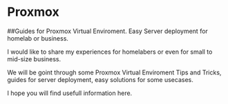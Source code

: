 # Proxmox
##Guides for Proxmox Virtual Enviroment. Easy Server deployment for homelab or business.

I would like to share my experiences for homelabers or even for small to mid-size business.

We will be goint through some Proxmox Virtual Enviroment Tips and Tricks, guides for server deployment, easy solutions for some usecases.

I hope you will find usefull information here.